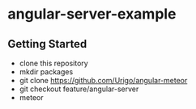 # angular-server-example

## Getting Started
* clone this repository
* mkdir packages
* git clone https://github.com/Urigo/angular-meteor
* git checkout feature/angular-server
* meteor

